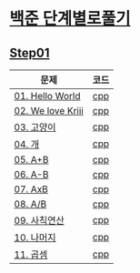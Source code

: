 # [백준 단계별로풀기](https://www.acmicpc.net/step)
  
## [Step01](https://www.acmicpc.net/step/1)  
| 문제 | 코드 |
| ------------- |:-------------:|
| [01. Hello World](https://www.acmicpc.net/problem/2557)| [cpp](01_baekjoon\01_BOJ_Step\Step01\01_2557.cpp) |
| [02. We love Kriii](https://www.acmicpc.net/problem/10718)| [cpp](\01_baekjoon\01_BOJ_Step\Step01\02_10718.cpp) |
| [03. 고양이](https://www.acmicpc.net/problem/10171) | [cpp](\01_baekjoon\01_BOJ_Step\Step01\03_10171.cpp) |
| [04. 개](https://www.acmicpc.net/problem/10172) | [cpp](\01_baekjoon\01_BOJ_Step\Step01\04_10172.cpp) |
| [05. A+B](https://www.acmicpc.net/problem/1000) | [cpp](\01_baekjoon\01_BOJ_Step\Step01\05_1000.cpp) |
| [06. A-B](https://www.acmicpc.net/problem/1001) | [cpp](\01_baekjoon\01_BOJ_Step\Step01\06_1001.cpp) |
| [07. AxB](https://www.acmicpc.net/problem/10998) | [cpp](\01_baekjoon\01_BOJ_Step\Step01\07_10998.cpp) |
| [08. A/B](https://www.acmicpc.net/problem/1008) | [cpp](\01_baekjoon\01_BOJ_Step\Step01\08_1008.cpp) |
| [09. 사칙연산](https://www.acmicpc.net/problem/10869) | [cpp](\01_baekjoon\01_BOJ_Step\Step01\09_10869.cpp) |
| [10. 나머지](https://www.acmicpc.net/problem/10430) | [cpp](\01_baekjoon\01_BOJ_Step\Step01\10_10430.cpp) |
| [11. 곱셈](https://www.acmicpc.net/problem/2588) | [cpp](\01_baekjoon\01_BOJ_Step\Step01\11_2588.cpp) |